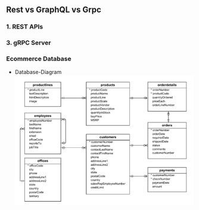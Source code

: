 ## Rest vs GraphQL vs Grpc

### 1. REST APIs

### 3. gRPC Server


### Ecommerce Database

- Database-Diagram
![Database-Diagram](db/Database-Diagram.png)
